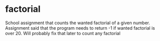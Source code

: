 # factorial
School assignment that counts the wanted factorial of a given number. 
Assignment said that the program needs to return -1 if wanted factorial is over 20. Will probably fix that later to count any factorial
